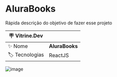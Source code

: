 # AluraBooks

Rápida descrição do objetivo de fazer esse projeto

| :placard: Vitrine.Dev |     |
| -------------  | --- |
| :sparkles: Nome        | **AluraBooks**
| :label: Tecnologias | ReactJS


<!-- Inserir imagem com a #vitrinedev ao final do link -->
![image](https://user-images.githubusercontent.com/81982780/200201682-fdc06ebe-1144-42b6-9a27-a18038aea60b.png#vitrinedev)


